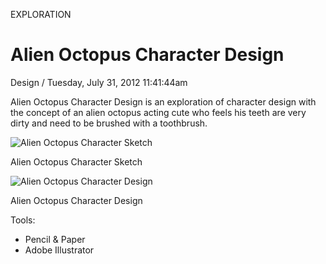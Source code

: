 <p class="type">EXPLORATION</p>

# Alien Octopus Character Design

<p class="meta">Design  /  Tuesday, July 31, 2012 11:41:44am</p>

Alien Octopus Character Design is an exploration of character design with the concept of an alien octopus acting cute who feels his teeth are very dirty and need to be brushed with a toothbrush.

![Alien Octopus Character Sketch](https://farooq-agent.web.app/assets/images/works/details/48-alien-octopus-character-design/alien-octopus-character-design.png)

<p class="caption">Alien Octopus Character Sketch</p>

![Alien Octopus Character Design](https://farooq-agent.web.app/assets/images/works/large/hn4HxM8R_work_image.png)

<p class="caption">Alien Octopus Character Design</p>

Tools:
- Pencil & Paper
- Adobe Illustrator
